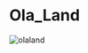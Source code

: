 # Ola_Land

![olaland](https://user-images.githubusercontent.com/121312707/235409610-447196a5-a4a6-4968-b717-7fcb3202fedc.png)
